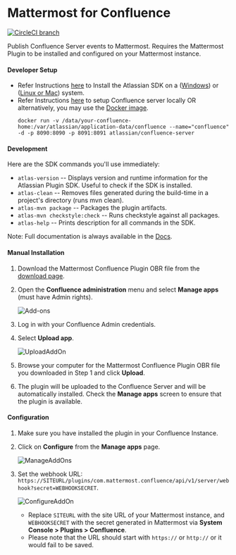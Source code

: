 # Mattermost for Confluence
[![CircleCI branch](https://img.shields.io/circleci/project/github/mattermost/mattermost-for-confluence/master.svg)](https://circleci.com/gh/mattermost/mattermost-for-confluence)

Publish Confluence Server events to Mattermost. Requires the Mattermost Plugin to be installed and configured on your Mattermost instance.

#### Developer Setup
- Refer Instructions [here](https://developer.atlassian.com/server/framework/atlassian-sdk/set-up-the-atlassian-plugin-sdk-and-build-a-project/) to Install the Atlassian SDK on a ([Windows](https://developer.atlassian.com/server/framework/atlassian-sdk/install-the-atlassian-sdk-on-a-windows-system/)) or ([Linux or Mac](https://developer.atlassian.com/server/framework/atlassian-sdk/install-the-atlassian-sdk-on-a-linux-or-mac-system/)) system.
- Refer Instructions [here](https://confluence.atlassian.com/doc/confluence-setup-guide-135691.html) to setup Confluence server locally OR alternatively, you may use the [Docker image](https://hub.docker.com/r/atlassian/confluence-server/).
  ```
  docker run -v /data/your-confluence-home:/var/atlassian/application-data/confluence --name="confluence" -d -p 8090:8090 -p 8091:8091 atlassian/confluence-server
  ```

#### Development
Here are the SDK commands you'll use immediately:

* `atlas-version`
    -- Displays version and runtime information for the Atlassian Plugin SDK. Useful to check if the SDK is installed.
* `atlas-clean`
    -- Removes files generated during the build-time in a project's directory (runs mvn clean).
* `atlas-mvn package`
    -- Packages the plugin artifacts.
* `atlas-mvn checkstyle:check`
    -- Runs checkstyle against all packages.
* `atlas-help`
    -- Prints description for all commands in the SDK.

Note: Full documentation is always available in the [Docs](https://developer.atlassian.com/display/DOCS/Introduction+to+the+Atlassian+Plugin+SDK).

#### Manual Installation
1. Download the Mattermost Confluence Plugin OBR file from the [download page](https://github.com/mattermost/mattermost-for-confluence/releases).
2. Open the **Confluence administration** menu and select **Manage apps** (must have Admin rights).
   
   ![Add-ons](https://i.imgur.com/uCNhnur.png)

3. Log in with your Confluence Admin credentials.
4. Select **Upload app**.

   ![UploadAddOn](https://i.imgur.com/eIrnfC3.png)

5. Browse your computer for the Mattermost Confluence Plugin OBR file you downloaded in Step 1 and click **Upload**.
6. The plugin will be uploaded to the Confluence Server and will be automatically installed. Check the **Manage apps** screen to ensure that the plugin is available.

#### Configuration
1. Make sure you have installed the plugin in your Confluence Instance.
2. Click on **Configure** from the **Manage apps** page.
   
   ![ManageAddOns](https://i.imgur.com/wzuLXE6.png)

3. Set the webhook URL: `https://SITEURL/plugins/com.mattermost.confluence/api/v1/server/webhook?secret=WEBHOOKSECRET`.
   
   ![ConfigureAddOn](https://i.imgur.com/h7e9lyr.png)

    - Replace `SITEURL` with the site URL of your Mattermost instance, and `WEBHOOKSECRET` with the secret generated in Mattermost via **System Console > Plugins > Confluence**.
    - Please note that the URL should start with `https://` or `http://` or it would fail to be saved.
